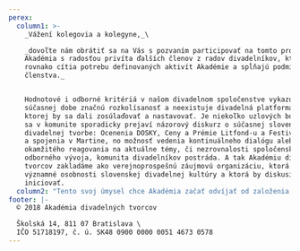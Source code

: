 ```yaml
---
perex:
  column1: >-
    _Vážení kolegovia a kolegyne,_\

    _dovoľte nám obrátiť sa na Vás s pozvaním participovať na tomto projekte.
    Akadémia s radosťou privíta ďalších členov z radov divadelníkov, ktorí
    rovnako cítia potrebu definovaných aktivít Akadémie a spĺňajú podmienky
    členstva._


    Hodnotové i odborné kritériá v našom divadelnom spoločenstve vykazujú v
    súčasnej dobe značnú rozkolísanosť a neexistuje divadelná platforma, z
    ktorej by sa dali zosúlaďovať a nastavovať. Je niekoľko uzlových bodov, kde
    sa v komunite sporadicky prejaví názorový diskurz o súčasnej slovenskej
    divadelnej tvorbe: Ocenenia DOSKY, Ceny a Prémie Litfond-u a Festival Dotyky
    a spojenia v Martine, no možnosť vedenia kontinuálneho dialógu alebo dokonca
    okamžitého reagovania na aktuálne témy, či nezrovnalosti spoločenského a
    odborného vývoja, komunita divadelníkov postráda. A tak Akadémiu divadelných
    tvorcov zakladáme ako verejnoprospešnú záujmovú organizáciu, ktorá združuje
    významné osobnosti slovenskej divadelnej kultúry a ktorá by diskusie mohla
    iniciovať.
  column2: "Tento svoj úmysel chce Akadémia začať odvíjať od založenia každoročnej celoštátnej **Ceny Akadémie za divadelnú inscenáciu sezóny**, ktorá by zohľadňovala tvorbu všetkých divadiel na Slovensku, zmapovala ju v\_danej sezóne a\_následne tieto inšpiratívne inscenácie predstavila **organizovaním viacmesačnej prehliadky v\_Bratislave**.\n\n_Členovia Akadémie:_\\\n_prof. PhDr. Zuzana Bakošová Hlavenková, PhD.; Mgr. art. Juraj Benčík; Mgr. art. Ľubomír Bukový, ArtD.; Mgr. art. Iveta Ditte Jurčová; Mgr. art. Michal Ditte; Mgr. art. Viera Dubačová; Mgr. Dária Fojtíková Fehérová, PhD.; MgA. Marek Godovič, prof. Ida Hledíková, PhD.; MgA. Viki Janoušková; PhDr. Elena Knopová, PhD.; Mgr. art. Anton Korenči, ArtD.; Dana Košická; Mgr. art. Monika Kováčová; doc. Zuzana Kronerová; Mgr. Tatiana Masníková; Mgr. art. Lucia Mihálová; Mgr. Michaela Mojžišová, PhD.; Ing. Matúš Petričko, PhD.; prof. Roman Polák; PhDr. Miron Pukan, PhD. a prof. PhDr. Vladimír Štefko CSc._"
footer: |-
  © 2018 Akadémia divadelných tvorcov

  Školská 14, 811 07 Bratislava \
  IČO 51718197, č. ú. SK48 0900 0000 0051 4673 0578
---
```


